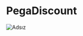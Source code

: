 # PegaDiscount

![Adsız](https://github.com/samettunay/PegaDiscount/assets/79511355/a2dea8cb-f9a9-4b4f-b958-46acad8c008a)
